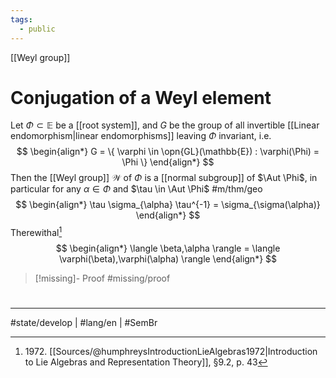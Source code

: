 ```yaml
---
tags:
  - public
---
```

[[Weyl group]]
# Conjugation of a Weyl element

Let $\Phi \subset \mathbb{E}$ be a [[root system]],
and $G$ be the group of all invertible [[Linear endomorphism|linear endomorphisms]] leaving $\Phi$ invariant, i.e.
$$
\begin{align*}
G = \{ \varphi \in \opn{GL}(\mathbb{E}) : \varphi(\Phi) = \Phi \}
\end{align*}
$$
Then the [[Weyl group]] $\mathcal{W}$ of $\Phi$ is a [[normal subgroup]] of $\Aut \Phi$,
in particular for any $\alpha \in \Phi$ and $\tau \in \Aut \Phi$ #m/thm/geo
$$
\begin{align*}
\tau \sigma_{\alpha} \tau^{-1} = \sigma_{\sigma(\alpha)}
\end{align*}
$$
Therewithal[^1972]
$$
\begin{align*}
\langle \beta,\alpha \rangle = \langle \varphi(\beta),\varphi(\alpha) \rangle 
\end{align*}
$$

> [!missing]- Proof
> #missing/proof

  [^1972]: 1972\. [[Sources/@humphreysIntroductionLieAlgebras1972|Introduction to Lie Algebras and Representation Theory]], §9.2, p. 43

#
---
#state/develop | #lang/en | #SemBr
